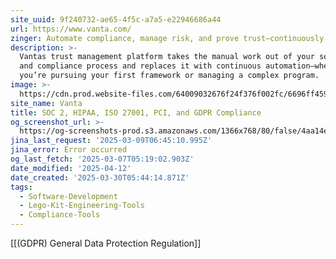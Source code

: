 ```yaml
---
site_uuid: 9f240732-ae65-4f5c-a7a5-e22946686a44
url: https://www.vanta.com/
zinger: Automate compliance, manage risk, and prove trust—continuously
description: >-
  Vantas trust management platform takes the manual work out of your security
  and compliance process and replaces it with continuous automation—whether
  you’re pursuing your first framework or managing a complex program.
image: >-
  https://cdn.prod.website-files.com/64009032676f24f376f002fc/6696ff4592cb51e995abef60_Homepage.png
site_name: Vanta
title: SOC 2, HIPAA, ISO 27001, PCI, and GDPR Compliance
og_screenshot_url: >-
  https://og-screenshots-prod.s3.amazonaws.com/1366x768/80/false/4aa14ef0db3c73bef2abb29311daa949d4c20594446fc8d2d18f2fc470881ab7.jpeg
jina_last_request: '2025-03-09T06:45:10.995Z'
jina_error: Error occurred
og_last_fetch: '2025-03-07T05:19:02.903Z'
date_modified: '2025-04-12'
date_created: '2025-03-30T05:44:14.871Z'
tags:
  - Software-Development
  - Lego-Kit-Engineering-Tools
  - Compliance-Tools
---
```

























[[(GDPR) General Data Protection Regulation]]

